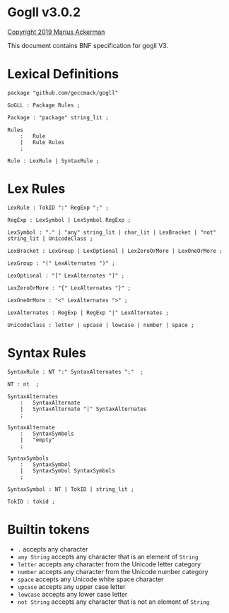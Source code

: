 # Gogll v3.0.2

[Copyright 2019 Marius Ackerman](License.txt)

This document contains BNF specification for gogll V3. 

# Lexical Definitions
```
package "github.com/goccmack/gogll"

GoGLL : Package Rules ;

Package : "package" string_lit ;

Rules
    :   Rule            
    |   Rule Rules  
    ;

Rule : LexRule | SyntaxRule ;
```

# Lex Rules
```
LexRule : TokID ":" RegExp ";" ;

RegExp : LexSymbol | LexSymbol RegExp ;

LexSymbol : "." | "any" string_lit | char_lit | LexBracket | "not" string_lit | UnicodeClass ;

LexBracket : LexGroup | LexOptional | LexZeroOrMore | LexOneOrMore ;

LexGroup : "(" LexAlternates ")" ;

LexOptional : "[" LexAlternates "]" ;

LexZeroOrMore : "{" LexAlternates "}" ;

LexOneOrMore : "<" LexAlternates ">" ;

LexAlternates : RegExp | RegExp "|" LexAlternates ;

UnicodeClass : letter | upcase | lowcase | number | space ;

```

# Syntax Rules
```
SyntaxRule : NT ":" SyntaxAlternates ";"  ;

NT : nt  ;

SyntaxAlternates
    :   SyntaxAlternate                   
    |   SyntaxAlternate "|" SyntaxAlternates    
    ;

SyntaxAlternate
    :   SyntaxSymbols                     
    |   "empty"                     
    ;

SyntaxSymbols
    :   SyntaxSymbol                      
    |   SyntaxSymbol SyntaxSymbols              
    ;

SyntaxSymbol : NT | TokID | string_lit ;

TokID : tokid ;

```
# Builtin tokens
-   `.` accepts any character
-   `any String` accepts any character that is an element of `String`
-   `letter` accepts any character from the Unicode letter category
-   `number` accepts any character from the Unicode number category
-   `space` accepts any Unicode white space character
-   `upcase` accepts any upper case letter
-   `lowcase` accepts any lower case letter
-   `not String` accepts any character that is not an element of `String`

